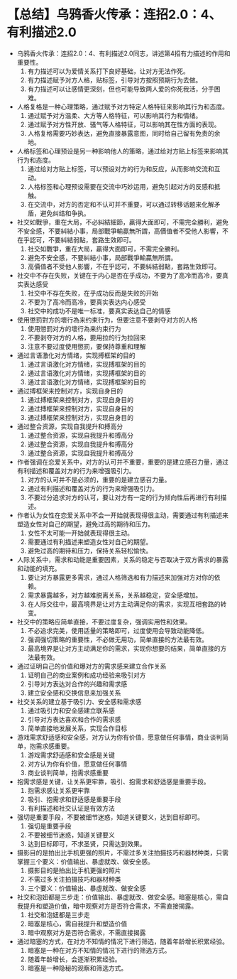 # 【总结】乌鸦香火传承：连招2.0：4、有利描述2.0

-   乌鸦香火传承：连招2.0：4、有利描述2.0同志，讲述第4招有力描述的作用和重要性。
    1.  有力描述可以为爱情关系打下良好基础，让对方无法作死。
    2.  有力描述赋予对方人格，贴标签，引导对方按照预期行为去做。
    3.  有力描述可以让感情更深刻，但也可能导致两人爱的你死我活，分手困难。
-   人格复格是一种心理策略，通过赋予对方特定人格特征来影响其行为和态度。
    1.  通过赋予对方温柔、大方等人格特征，可以影响其行为和情绪。
    2.  通过赋予对方性开放、骚气等人格特征，可以影响其在性方面的表现。
    3.  人格复格需要巧妙表达，避免直接暴露意图，同时给自己留有免责的余地。
-   人格标签和心理预设是另一种影响他人的策略，通过给对方贴上标签来影响其行为和态度。
    1.  通过给对方贴上标签，可以预设对方的行为和反应，从而影响交流和互动。
    2.  人格标签和心理预设需要在交流中巧妙运用，避免引起对方的反感和抵触。
    3.  在交流中，对方的否定和不认可并不重要，可以通过转移话题来化解矛盾，避免纠结和争执。
-   社交如戰爭，重在大局，不必糾結細節，贏得大面即可，不需完全勝利，避免不安全感，不要糾結小事，局部戰爭輸贏無所謂，高價值者不受他人影響，不在乎認可，不要糾結弱點，套路生效即可。
    1.  社交如戰爭，重在大局，贏得大面即可，不需完全勝利。
    2.  避免不安全感，不要糾結小事，局部戰爭輸贏無所謂。
    3.  高價值者不受他人影響，不在乎認可，不要糾結弱點，套路生效即可。
-   社交中不存在失败，关键在于内心是否在乎成功，不要为了高冷而高冷，要真实表达感受
    1.  社交中不存在失败，在乎成功反而是失败的开始
    2.  不要为了高冷而高冷，要真实表达内心感受
    3.  社交中的成功不是唯一标准，要真实表达自己的情感
-   使用懲罰對方的壞行為来约束行为，但要注意不要剥夺对方的人格
    1.  使用懲罰对方的壞行為来约束行为
    2.  不要剥夺对方的人格，要用拉的行为拉回来
    3.  注意不要过度使用懲罰，要保持尊重和理解
-   通过言语激化对方情绪，实现搏框架的目的
    1.  通过言语激化对方情绪，实现搏框架的目的
    2.  通过言语激化对方情绪，实现搏框架的目的
    3.  通过言语激化对方情绪，实现搏框架的目的
-   通过搏框架来控制对方，实现自身目的
    1.  通过搏框架来控制对方，实现自身目的
    2.  通过搏框架来控制对方，实现自身目的
    3.  通过搏框架来控制对方，实现自身目的
-   通过整合资源，实现自我提升和搏高分
    1.  通过整合资源，实现自我提升和搏高分
    2.  通过整合资源，实现自我提升和搏高分
    3.  通过整合资源，实现自我提升和搏高分
-   作者强调在恋爱关系中，对方的认可并不重要，重要的是建立感召力量，通过有利描述和覆盖对方的行为来增强吸引力。
    1.  对方的认可并不是必须的，重要的是建立感召力量。
    2.  通过有利描述和覆盖对方的行为来增强吸引力。
    3.  不要过分追求对方的认可，要让对方有一定的行为倾向性后再进行有利描述。
-   作者认为女性在恋爱关系中不会一开始就表现得很主动，需要通过有利描述来塑造女性对自己的期望，避免过高的期待和压力。
    1.  女性不太可能一开始就表现得很主动。
    2.  需要通过有利描述来塑造女性对自己的期望。
    3.  避免过高的期待和压力，保持关系轻松愉快。
-   人际关系中，需求和动能是重要因素，关系的稳定与否取决于双方需求的暴露和动能的填充。
    1.  要让对方暴露更多需求，通过人格筛选和有力描述来加强对方对你的依赖。
    2.  需求暴露越多，对方越难脱离关系，关系越稳定，安全感增加。
    3.  在人际交往中，最高境界是让对方主动满足你的需求，实现互相套路的转变。
-   社交中的策略应简单直接，不要过度复杂，强调实用性和效果。
    1.  不必追求完美，使用适量的策略即可，过度使用会导致动能降低。
    2.  强调强切策略的重要性，不必做无用功，简单直接的方法最有效。
    3.  最高境界是让对方主动满足你的需求，实现你想要的结果，简单直接的方法最有效。
-   通过证明自己的价值和爆对方的需求感来建立合作关系
    1.  证明自己的商业案例和成功经验来吸引对方
    2.  引导对方表达对合作的兴趣和需求感
    3.  建立安全感和交换信息来加强关系
-   社交关系的建立基于吸引力、安全感和需求感
    1.  通过吸引力和安全感建立联系感
    2.  引导对方表达喜欢和合作的需求感
    3.  简单直接地发展关系，实现合作目标
-   游戏需求舒适感和安全感，对方认为你有价值，愿意做任何事情，商业谈判简单，抱需求感重要。
    1.  游戏需求舒适感和安全感是关键
    2.  对方认为你有价值，愿意做任何事情
    3.  商业谈判简单，抱需求感重要
-   抱需求感是关键，让关系更牢靠，吸引、抱需求和舒适感是重要手段。
    1.  抱需求感让关系更牢靠
    2.  吸引、抱需求和舒适感是重要手段
    3.  有利描述和社交认证是有效方法
-   强切是重要手段，不要被细节迷惑，知道关键要义，达到目标即可。
    1.  强切是重要手段
    2.  不要被细节迷惑，知道关键要义
    3.  达到目标即可，不求圣贤，只需达到效果。
-   摄影目的是拍出比手机更强的照片，不需过多关注拍摄技巧和器材种类，只需掌握三个要义：价值输出、暴虚就改、做安全感。
    1.  摄影目的是拍出比手机更强的照片
    2.  不需过多关注拍摄技巧和器材种类
    3.  三个要义：价值输出、暴虚就改、做安全感
-   社交和泡妞都是三步走：价值输出、暴虚就改、做安全感。暗塞是核心，需自我提升和塑造价值，暗中观察对方是否符合需求，不需直接揭露。
    1.  社交和泡妞都是三步走
    2.  暗塞是核心，需自我提升和塑造价值
    3.  暗中观察对方是否符合需求，不需直接揭露
-   通过暗塞的方式，在对方不知情的情况下进行筛选，随着年龄增长积累经验。
    1.  暗塞是一种在对方不知情的情况下进行的筛选方式。
    2.  随着年龄增长，会逐渐积累经验。
    3.  暗塞是一种隐秘的观察和筛选方式。